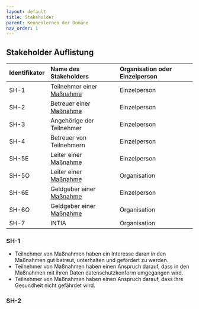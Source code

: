 ```yaml
---
layout: default
title: Stakeholder
parent: Kennenlernen der Domäne
nav_order: 1
---
```



## Stakeholder Auflistung 

| Identifikator    | Name des Stakeholders      | Organisation oder Einzelperson    | 
|:-----------------|:---------------------------|:----------------------------------|
| SH-1             | Teilnehmer einer [Maßnahme](/glossar#ma%C3%9Fnahme)  | Einzelperson                      |
| SH-2             | Betreuer einer [Maßnahme](/glossar#ma%C3%9Fnahme)	| Einzelperson                      | 
| SH-3             | Angehörige der Teilnehmer  | Einzelperson                      |      
| SH-4             | Betreuer von Teilnehmern	| Einzelperson                      |   
| SH-5E            | Leiter einer [Maßnahme](/glossar#ma%C3%9Fnahme)	    | Einzelperson                      |  
| SH-5O            | Leiter einer [Maßnahme](/glossar#ma%C3%9Fnahme)	    | Organisation                      |   
| SH-6E            | Geldgeber einer [Maßnahme](/glossar#ma%C3%9Fnahme)	| Einzelperson                      |  
| SH-6O            | Geldgeber einer [Maßnahme](/glossar#ma%C3%9Fnahme)	| Organisation                      |  
| SH-7             | INTIA	                    | Organisation                      |   

### SH-1
* Teilnehmer von Maßnahmen haben ein Interesse daran in den Maßnahmen gut betreut, unterhalten und gefördert zu werden. 
* Teilnehmer von Maßnahmen haben einen Anspruch darauf, dass in den Maßnahmen mit ihren Daten datenschutzkonform umgegangen wird.
* Teilnehmer von Maßnahmen haben einen Anspruch darauf, dass ihre Gesundheit nicht gefährdet wird. 

### SH-2